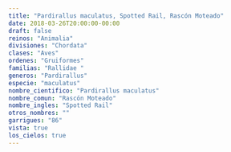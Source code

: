 ```yaml
---
title: "Pardirallus maculatus, Spotted Rail, Rascón Moteado"
date: 2018-03-26T20:00:00-00:00
draft: false
reinos: "Animalia"
divisiones: "Chordata"
clases: "Aves"
ordenes: "Gruiformes"
familias: "Rallidae "
generos: "Pardirallus"
especie: "maculatus"
nombre_cientifico: "Pardirallus maculatus"
nombre_comun: "Rascón Moteado"
nombre_ingles: "Spotted Rail"
otros_nombres: ""
garrigues: "86"
vista: true
los_cielos: true
---
```

